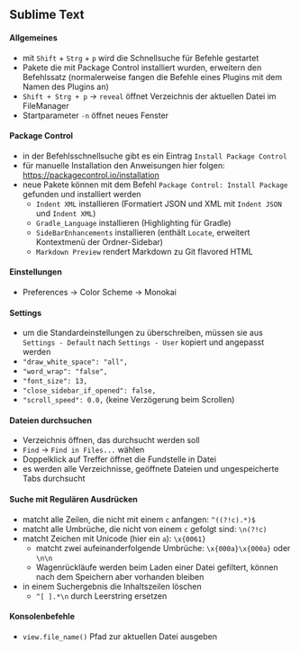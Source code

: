 ## Sublime Text

#### Allgemeines
- mit `Shift` + `Strg` + `p` wird die Schnellsuche für Befehle gestartet
- Pakete die mit Package Control installiert wurden, erweitern den Befehlssatz (normalerweise fangen die Befehle eines Plugins mit dem Namen des Plugins an)
- `Shift + Strg + p` -> `reveal` öffnet Verzeichnis der aktuellen Datei im FileManager
- Startparameter `-n` öffnet neues Fenster

#### Package Control
- in der Befehlsschnellsuche gibt es ein Eintrag `Install Package Control`
- für manuelle Installation den Anweisungen hier folgen: https://packagecontrol.io/installation
- neue Pakete können mit dem Befehl `Package Control: Install Package` gefunden und installiert werden
  - `Indent XML` installieren (Formatiert JSON und XML mit `Indent JSON` und `Indent XML`)
  - `Gradle_Language` installieren (Highlighting für Gradle)
  - `SideBarEnhancements` installieren (enthält `Locate`, erweitert Kontextmenü der Ordner-Sidebar)
  - `Markdown Preview` rendert Markdown zu Git flavored HTML

#### Einstellungen
- Preferences -> Color Scheme -> Monokai

#### Settings
- um die Standardeinstellungen zu überschreiben, müssen sie aus `Settings - Default` nach `Settings - User` kopiert und angepasst werden
- `"draw_white_space": "all",`
- `"word_wrap": "false",`
- `"font_size": 13,`
- `"close_sidebar_if_opened": false,`
- `"scroll_speed": 0.0,` (keine Verzögerung beim Scrollen)

#### Dateien durchsuchen
- Verzeichnis öffnen, das durchsucht werden soll
- `Find` -> `Find in Files...` wählen
- Doppelklick auf Treffer öffnet die Fundstelle in Datei
- es werden alle Verzeichnisse, geöffnete Dateien und ungespeicherte Tabs durchsucht

#### Suche mit Regulären Ausdrücken
- matcht alle Zeilen, die nicht mit einem `c` anfangen: `^((?!c).*)$`
- matcht alle Umbrüche, die nicht von einem `c` gefolgt sind: `\n(?!c)`
- matcht Zeichen mit Unicode (hier ein `a`): `\x{0061}`
  - matcht zwei aufeinanderfolgende Umbrüche: `\x{000a}\x{000a}` oder `\n\n`
  - Wagenrückläufe werden beim Laden einer Datei gefiltert, können nach dem Speichern aber vorhanden bleiben
- in einem Suchergebnis die Inhaltszeilen löschen
  - `^[ ].*\n` durch Leerstring ersetzen

#### Konsolenbefehle
- `view.file_name()` Pfad zur aktuellen Datei ausgeben

